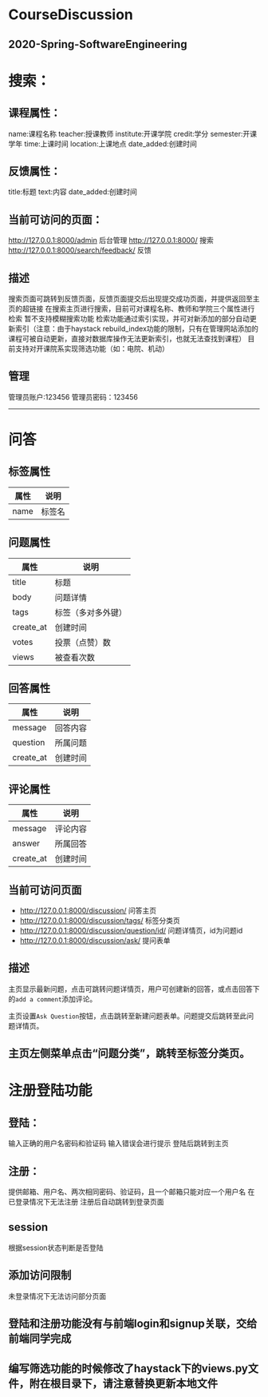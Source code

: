 CourseDiscussion
==
2020-Spring-SoftwareEngineering
--
# 搜索：

## 课程属性：
name:课程名称
teacher:授课教师
institute:开课学院
credit:学分
semester:开课学年
time:上课时间
location:上课地点
date_added:创建时间

## 反馈属性：
title:标题
text:内容
date_added:创建时间

## 当前可访问的页面：
http://127.0.0.1:8000/admin 后台管理
http://127.0.0.1:8000/ 搜索
http://127.0.0.1:8000/search/feedback/ 反馈

## 描述
搜索页面可跳转到反馈页面，反馈页面提交后出现提交成功页面，并提供返回至主页的超链接
在搜索主页进行搜索，目前可对课程名称、教师和学院三个属性进行检索   暂不支持模糊搜索功能
检索功能通过索引实现，并可对新添加的部分自动更新索引（注意：由于haystack rebuild_index功能的限制，只有在管理网站添加的课程可被自动更新，直接对数据库操作无法更新索引，也就无法查找到课程）
目前支持对开课院系实现筛选功能（如：电院、机动）

## 管理
管理员账户:123456
管理员密码：123456

---

# 问答

## 标签属性
|属性|说明|
|----|----|
|name|标签名|

## 问题属性
|属性|说明|
|----|----|
|title|标题|
|body|问题详情|
|tags|标签（多对多外键）|
|create_at|创建时间|
|votes|投票（点赞）数|
|views|被查看次数|

## 回答属性
|属性|说明|
|----|----|
|message|回答内容|
|question|所属问题|
|create_at|创建时间|

## 评论属性
|属性|说明|
|----|----|
|message|评论内容|
|answer|所属回答|
|create_at|创建时间|

## 当前可访问页面
- http://127.0.0.1:8000/discussion/ 问答主页
- http://127.0.0.1:8000/discussion/tags/ 标签分类页
- http://127.0.0.1:8000/discussion/question/id/ 问题详情页，id为问题id
- http://127.0.0.1:8000/discussion/ask/ 提问表单

## 描述
主页显示最新问题，点击可跳转问题详情页，用户可创建新的回答，或点击回答下的`add a comment`添加评论。

主页设置`Ask Question`按钮，点击跳转至新建问题表单。问题提交后跳转至此问题详情页。

主页左侧菜单点击“问题分类”，跳转至标签分类页。
---
# 注册登陆功能
## 登陆：
输入正确的用户名密码和验证码
输入错误会进行提示
登陆后跳转到主页
## 注册：
提供邮箱、用户名、两次相同密码、验证码，且一个邮箱只能对应一个用户名
在已登录情况下无法注册
注册后自动跳转到登录页面
## session
根据session状态判断是否登陆 
## 添加访问限制
未登录情况下无法访问部分页面
## 登陆和注册功能没有与前端login和signup关联，交给前端同学完成
## 编写筛选功能的时候修改了haystack下的views.py文件，附在根目录下，请注意替换更新本地文件
